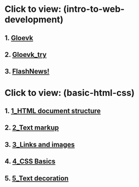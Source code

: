 # Click to view: (intro-to-web-development)

## 1. <a href="https://wetresfall.github.io/htmlacademy/intro-to-web-development/Gloevk/index.html">Gloevk</a>
## 2. <a href="https://wetresfall.github.io/htmlacademy/intro-to-web-development/Gloevk_try/index.html">Gloevk_try</a>
## 3. <a href="https://wetresfall.github.io/htmlacademy/intro-to-web-development/FlashNews!/index.html">FlashNews!</a>

# Click to view: (basic-html-css)

## 1. <a href="https://wetresfall.github.io/htmlacademy/basic-html-css/1_HTML document structure/try/index.html">1_HTML document structure</a>
## 2. <a href="https://wetresfall.github.io/htmlacademy/basic-html-css/2_Text markup/try/index.html">2_Text markup</a>
## 3. <a href="https://wetresfall.github.io/htmlacademy/basic-html-css/3_Links and images/try/index.html">3_Links and images</a>
## 4. <a href="https://wetresfall.github.io/htmlacademy/basic-html-css/4_CSS Basics/try/index.html">4_CSS Basics</a>
## 5. <a href="https://wetresfall.github.io/htmlacademy/basic-html-css/5_Text decoration/try/index.html">5_Text decoration</a>
